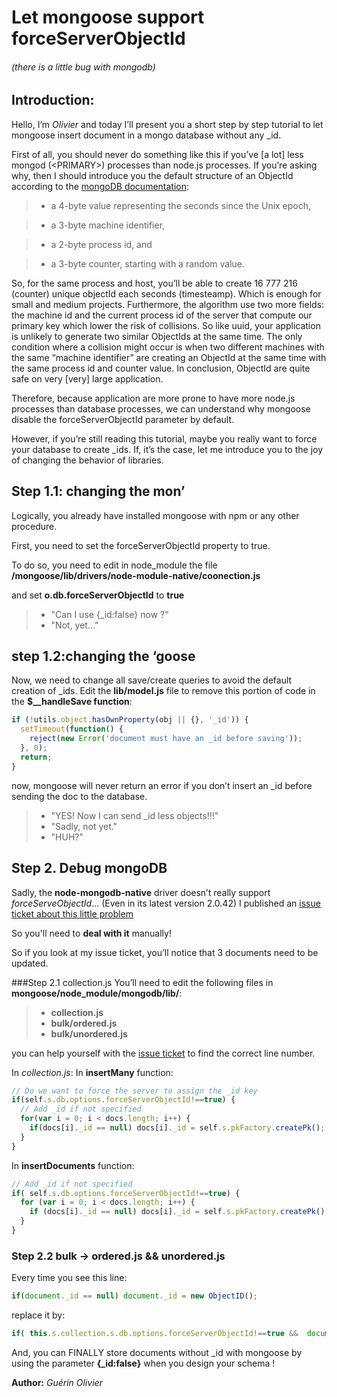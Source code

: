 # Let mongoose support forceServerObjectId 
###### (there is a little bug with mongodb)
## Introduction:
Hello, 
I’m *Olivier* and today I’ll present you a short step by step tutorial to let mongoose insert document in a mongo database without any _id.

First of all, you should never do something like this if you’ve [a lot] less mongod (\<PRIMARY>) processes than node.js processes. 
If you’re asking why, then I should introduce you the default structure of an ObjectId according to the [mongoDB documentation](http://docs.mongodb.org/manual/reference/object-id/):



>* a 4-byte value representing the seconds since the Unix epoch,

>* a 3-byte machine identifier,

>* a 2-byte process id, and

>* a 3-byte counter, starting with a random value.



So, for the same process and host, you’ll be able to create 16 777 216 (counter) unique objectId each seconds (timesteamp). Which is enough for small and medium projects. 
Furthermore, the algorithm use two more fields: the machine id and the current process id of the server that compute our primary key which lower the risk of collisions. 
So like uuid, your application is unlikely to generate two similar ObjectIds at the same time. The only condition where a collision might occur is when two different machines with the same “machine identifier” are creating an ObjectId at the same time with the same process id and counter value. In conclusion, ObjectId are quite safe on very [very] large application.

Therefore, because application are more prone to have more node.js processes than database processes, we can understand why mongoose disable the forceServerObjectId parameter by default.

However, if you’re still reading this tutorial, maybe you really want to force your database to create _ids. If, it’s the case, let me introduce you to the joy of changing the behavior of libraries.

## Step 1.1: changing the mon’
Logically, you already have installed mongoose with npm or any other procedure. 

First, you need to set the forceServerObjectId property to true. 

To do so, you need to edit in node_module the file **/mongoose/lib/drivers/node-module-native/coonection.js** 

and set **o.db.forceServerObjectId** to **true**

> - "Can I use {_id:false} now ?" 
> - "Not, yet…"

## step 1.2:changing the  ‘goose
Now, we need to change all save/create queries to avoid the default creation of _ids.
Edit the **lib/model.js** file to remove this portion of code in the **$__handleSave function**:

```js
if (!utils.object.hasOwnProperty(obj || {}, '_id')) {
  setTimeout(function() {
    reject(new Error('document must have an _id before saving'));
  }, 0);
  return;
}
```

now, mongoose will never return an error if you don’t insert an _id before sending the doc to the database.

> - "YES! Now I can send _id less objects!!!"
> - "Sadly, not yet."
> - "HUH?"

## Step 2. Debug mongoDB
Sadly, the **node-mongodb-native** driver doesn’t really support *forceServeObjectId*… (Even in its latest version 2.0.42) I published an [issue ticket about this little problem](https://jira.mongodb.org/browse/NODE-543)

So you'll need to **deal with it** manually!


So if you look at my issue ticket, you’ll notice that 3 documents need to be updated.

###Step 2.1 collection.js
You’ll need to edit the following files in **mongoose/node_module/mongodb/lib/**:
>* **collection.js**
>* **bulk/ordered.js**
>* **bulk/unordered.js**


you can help yourself with the [issue ticket](https://jira.mongodb.org/browse/NODE-543) to find the correct line number.

In *collection.js*:
In **insertMany** function:
```js
// Do we want to force the server to assign the _id key
if(self.s.db.options.forceServerObjectId!==true) {
  // Add _id if not specified
  for(var i = 0; i < docs.length; i++) {
    if(docs[i]._id == null) docs[i]._id = self.s.pkFactory.createPk();
  }
}
```
In **insertDocuments** function:
```js
// Add _id if not specified
if( self.s.db.options.forceServerObjectId!==true) {
  for (var i = 0; i < docs.length; i++) {
    if (docs[i]._id == null) docs[i]._id = self.s.pkFactory.createPk();
  }
}
```

### Step 2.2 bulk -> ordered.js && unordered.js
Every time you see this line: 
```js
if(document._id == null) document._id = new ObjectID();
```
replace it by:
```js
if( this.s.collection.s.db.options.forceServerObjectId!==true &&  document._id == null) document._id = new ObjectID();
```

And, you can FINALLY store documents without _id with mongoose by using the parameter **{_id:false}** when you design your schema !




**Author:** *Guérin Olivier*
